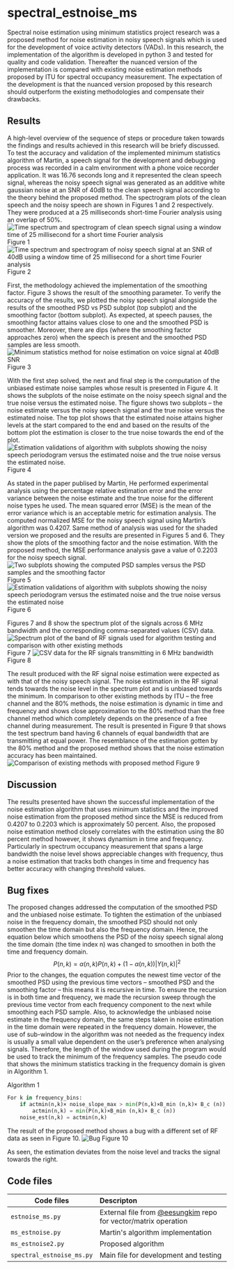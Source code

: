 # spectral_estnoise_ms
Spectral noise estimation using minimum statistics project research was a proposed method for noise estimation in noisy speech signals which is used for the development of voice activity detectors (VADs). In this research, the implementation of the algorithm is developed in python 3 and tested for quality and code validation. Thereafter the nuanced version of the implementation is compared with existing noise estimation methods proposed by ITU for spectral occupancy measurement. The expectation of the development is that the nuanced version proposed by this research should outperform the existing methodologies and compensate their drawbacks.

## Results
A high-level overview of the sequence of steps or procedure taken towards the findings and results achieved in this research will be briefy discussed. To test the accuracy and validation of the implemented minimum statistics algorithm of Martin, a speech signal for the development and debugging process was recorded in a calm environment with a phone voice recorder application. It was 16.76 seconds long and it represented the clean speech signal, whereas the noisy speech signal was generated as an additive white gaussian noise at an SNR of 40dB to the clean speech signal according to the theory behind the proposed method. The spectrogram plots of the clean speech and the noisy speech are shown in Figures 1 and 2 respectively. They were produced at a 25 milliseconds short-time Fourier analysis using an overlap of 50%.
![Time spectrum and spectrogram of clean speech signal using a window time of 25 millisecond for a short time Fourier analysis](./images/clean_periodogram.png)
Figure 1
![Time spectrum and spectrogram of noisy speech signal at an SNR of 40dB using a window time of 25 millisecond for a short time Fourier analysis](./images/noisy_periodogram.png)
Figure 2 

First, the methodology achieved the implementation of the smoothing factor. Figure 3 shows the result of the smoothing parameter. To verify the accuracy of the results, we plotted the noisy speech signal alongside the results of the smoothed PSD vs PSD subplot (top subplot) and the smoothing factor (bottom subplot). As expected, at speech pauses, the smoothing factor attains values close to one and the smoothed PSD is smoother. Moreover, there are dips (where the smoothing factor approaches zero) when the speech is present and the smoothed PSD samples are less smooth.
![Minimum statistics method for noise estimation on voice signal at 40dB SNR](./images/smoothing_validation.png)
Figure 3

With the first step solved, the next and final step is the computation of the unbiased estimate noise samples whose result is presented in Figure 4. It shows the subplots of the noise estimate on the noisy speech signal and the true noise versus the estimated noise.  The figure shows two subplots – the noise estimate versus the noisy speech signal and the true noise versus the estimated noise. The top plot shows that the estimated noise attains higher levels at the start compared to the end and based on the results of the bottom plot the estimation is closer to the true noise towards the end of the plot.
![Estimation validations of algorithm with subplots showing the noisy speech periodogram versus the estimated noise and the true noise versus the estimated noise.](./images/est_validation.png)
Figure 4

As stated in the paper publised by Martin, He performed experimental analysis using the percentage relative estimation error and the error variance between the noise estimate and the true noise for the different noise types he used. The mean squared error (MSE) is the mean of the error variance which is an acceptable metric for estimation analysis. The computed normalized MSE for the noisy speech signal using Martin’s algorithm was 0.4207. Same method of analysis was used for the shaded version we proposed and the results are presented in Figures 5 and 6. They show the plots of the smoothing factor and the noise estimation. With the proposed method, the MSE performance analysis gave a value of 0.2203 for the noisy speech signal.
![Two subplots showing the computed PSD samples versus the PSD samples and the smoothing factor](./images/nuanced_version/smoothing_validation.png)
Figure 5
![Estimation validations of algorithm with subplots showing the noisy speech periodogram versus the estimated noise and the true noise versus the estimated noise](./images/nuanced_version/est_validation.png)
Figure 6

Figures 7 and 8 show the spectrum plot of the signals across 6 MHz bandwidth and the corresponding comma-separated values (CSV) data. 
![Spectrum plot of the band of RF signals used for algorithm testing and comparison with other existing methods](./images/test_data/test_data_spectrum.png)
Figure 7
![CSV data for the RF signals transmitting in 6 MHz bandwidth](./images/test_data/csv_data.png)
Figure 8

The result produced with the RF signal noise estimation were expected as with that of the noisy speech signal. The noise estimation in the RF signal tends towards the noise level in the spectrum plot and is unbiased towards the minimum. In comparison to other existing methods by ITU – the free channel and the 80% methods, the noise estimation is dynamic in time and frequency and shows close approximation to the 80% method than the free channel method which completely depends on the presence of a free channel during measurement. The result is presented in Figure 9 that shows the test spectrum band having 6 channels of equal bandwidth that are transmitting at equal power. The resemblance of the estimation gotten by the 80% method and the proposed method shows that the noise estimation accuracy has been maintained.
![Comparison of existing methods with proposed method](./images/compare_methods_rf.png)
Figure 9

## Discussion
The results presented have shown the successful implementation of the noise estimation algorithm that uses minimum statistics and the improved noise estimation from the proposed method since the MSE is reduced from 0.4207 to 0.2203 which is approximately 50 percent. Also, the proposed noise estimation method closely correlates with the estimation using the 80 percent method however, it shows dynamism in time and frequency. Particularly in spectrum occupancy measurement that spans a large bandwidth the noise level shows appreciable changes with frequency, thus a noise estimation that tracks both changes in time and frequency has better accuracy with changing threshold values. 

## Bug fixes
The proposed changes addressed the computation of the smoothed PSD and the unbiased noise estimate. To tighten the estimation of the unbiased noise in the frequency domain, the smoothed PSD should not only smoothen the time domain but also the frequency domain. Hence, the equation below which smoothens the PSD of the noisy speech signal along the time domain (the time index n) was changed to smoothen in both the time and frequency domain. 
$$
P(n,k) = \alpha(n,k)P(n,k)+(1-\alpha(n,k)) |Y(n,k)|^2
$$
Prior to the changes, the equation computes the newest time vector of the smoothed PSD using the previous time vectors – smoothed PSD and the smoothing factor – this means it is recursive in time. To ensure the recursion is in both time and frequency, we made the recursion sweep through the previous time vector from each frequency component to the next while smoothing each PSD sample. Also, to acknowledge the unbiased noise estimate in the frequency domain, the same steps taken in noise estimation in the time domain were repeated in the frequency domain. However, the use of sub-window in the algorithm was not needed as the frequency index is usually a small value dependent on the user’s preference when analysing signals. Therefore, the length of the window used during the program would be used to track the minimum of the frequency samples. The pseudo code that shows the minimum statistics tracking in the frequency domain is given in Algorithm 1.

Algorithm 1
```python
For k in frequency_bins:
    if actmin(n,k)× noise_slope_max > min(P(n,k)×B_min (n,k)× B_c (n)):
        actmin(n,k) = min(P(n,k)×B_min (n,k)× B_c (n))
    noise_est(n,k) = actmin(n,k)
```
The result of the proposed method shows a bug with a different set of RF data as seen in Figure 10.
![Bug](./images/compare_methods_rf2.png)
Figure 10

As seen, the estimation deviates from the noise level and tracks the signal towards the right.

## Code files
|Code files| Descripton|
|-----------|:-----------|
|`estnoise_ms.py`|External file from [@eesungkim](https://github.com/eesungkim/Voice_Activity_Detector) repo for vector/matrix operation|
|`ms_estnoise.py`|Martin's algorithm implementation|
|`ms_estnoise2.py`| Proposed algorithm|
|`spectral_estnoise_ms.py`|Main file for development and testing|
